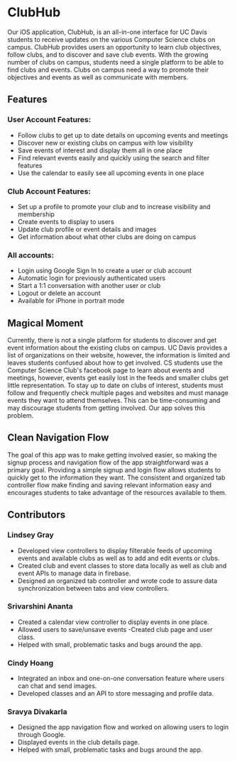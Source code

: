 # ClubHub
Our iOS application, ClubHub, is an all-in-one interface for UC Davis students to receive updates on the various Computer Science clubs on campus. ClubHub provides users an opportunity to learn club objectives, follow clubs, and to discover and save club events. With the growing number of clubs on campus, students need a single platform to be able to find clubs and events. Clubs on campus need a way to promote their objectives and events as well as communicate with members. 

## Features

### User Account Features:
- Follow clubs to get up to date details on upcoming events and meetings
- Discover new or existing clubs on campus with low visibility
- Save events of interest and display them all in one place
- Find relevant events easily and quickly using the search and filter features
- Use the calendar to easily see all upcoming events in one place

### Club Account Features:
- Set up a profile to promote your club and to increase visibility and membership
- Create events to display to users
- Update club profile or event details and images
- Get information about what other clubs are doing on campus

### All accounts:
- Login using Google Sign In to create a user or club account
- Automatic login for previously authenticated users
- Start a 1:1 conversation with another user or club
- Logout or delete an account
- Available for iPhone in portrait mode


## Magical Moment
Currently, there is not a single platform for students to discover and get event information about the existing clubs on campus. UC Davis provides a list of organizations on their website, however, the information is limited and leaves students confused about how to get involved. CS students use the Computer Science Club's facebook page to learn about events and meetings, however, events get easily lost in the feeds and smaller clubs get little representation. To stay up to date on clubs of interest, students must follow and frequently check multiple pages and websites and must manage events they want to attend themselves. This can be time-consuming and may discourage students from getting involved. Our app solves this problem.

## Clean Navigation Flow
The goal of this app was to make getting involved easier, so making the signup process and navigation flow of the app straightforward was a primary goal. Providing a simple signup and login flow allows students to quickly get to the information they want. The consistent and organized tab controller flow make finding and saving relevant information easy and encourages students to take advantage of the resources available to them.

## Contributors

### Lindsey Gray 
- Developed view controllers to display filterable feeds of upcoming events and available clubs as well as to add and edit events or clubs. 
- Created club and event classes to store data locally as well as club and event APIs to manage data in firebase. 
- Designed an organized tab controller and wrote code to assure data synchronization between tabs and view controllers.

### Srivarshini Ananta 
- Created a calendar view controller to display events in one place.
- Allowed users to save/unsave events
-Created club page and user class.
- Helped with small, problematic tasks and bugs around the app.

### Cindy Hoang 
- Integrated an inbox and one-on-one conversation feature where users can chat and send images.
- Developed classes and an API to store messaging and profile data.

### Sravya Divakarla 
- Designed the app navigation flow and worked on allowing users to login through Google.
- Displayed events in the club details page. 
- Helped with small, problematic tasks and bugs around the app.
